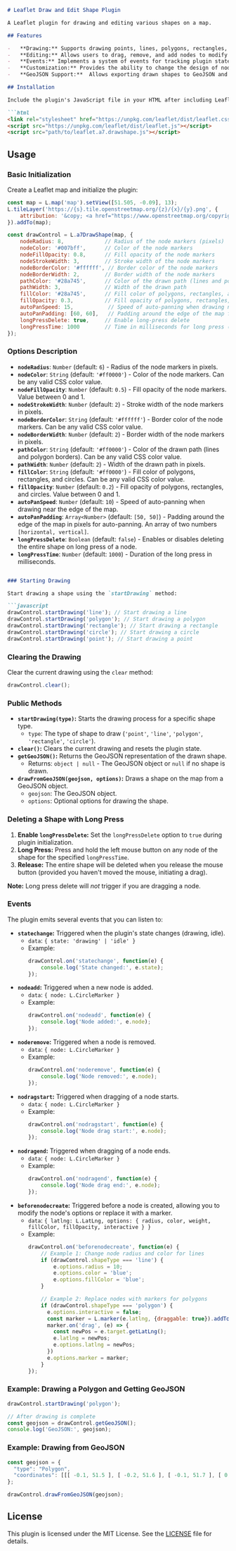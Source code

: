 ```markdown
# Leaflet Draw and Edit Shape Plugin

A Leaflet plugin for drawing and editing various shapes on a map.

## Features

-   **Drawing:** Supports drawing points, lines, polygons, rectangles, and circles.
-   **Editing:** Allows users to drag, remove, and add nodes to modify the shape of objects.
-   **Events:** Implements a system of events for tracking plugin state, node addition/removal, drag start/end, and customization of nodes before their creation.
-   **Customization:** Provides the ability to change the design of nodes, including replacing them with markers.
-   **GeoJSON Support:**  Allows exporting drawn shapes to GeoJSON and importing shapes from GeoJSON.

## Installation

Include the plugin's JavaScript file in your HTML after including Leaflet:

```html
<link rel="stylesheet" href="https://unpkg.com/leaflet/dist/leaflet.css" />
<script src="https://unpkg.com/leaflet/dist/leaflet.js"></script>
<script src="path/to/leaflet.a7.drawshape.js"></script>
```

## Usage

### Basic Initialization

Create a Leaflet map and initialize the plugin:

```javascript
const map = L.map('map').setView([51.505, -0.09], 13);
L.tileLayer('https://{s}.tile.openstreetmap.org/{z}/{x}/{y}.png', {
    attribution: '&copy; <a href="https://www.openstreetmap.org/copyright">OpenStreetMap</a> contributors'
}).addTo(map);

const drawControl = L.a7DrawShape(map, {
    nodeRadius: 8,             // Radius of the node markers (pixels)
    nodeColor: '#007bff',      // Color of the node markers
    nodeFillOpacity: 0.8,      // Fill opacity of the node markers
    nodeStrokeWidth: 3,        // Stroke width of the node markers
    nodeBorderColor: '#ffffff', // Border color of the node markers
    nodeBorderWidth: 2,        // Border width of the node markers
    pathColor: '#28a745',      // Color of the drawn path (lines and polygon borders)
    pathWidth: 3,              // Width of the drawn path
    fillColor: '#28a745',      // Fill color of polygons, rectangles, and circles
    fillOpacity: 0.3,          // Fill opacity of polygons, rectangles, and circles
    autoPanSpeed: 15,           // Speed of auto-panning when drawing near the edge of the map
    autoPanPadding: [60, 60],   // Padding around the edge of the map for auto-panning
    longPressDelete: true,     // Enable long-press delete
    longPressTime: 1000        // Time in milliseconds for long press (default: 1000)
});
```

### Options Description

-   **`nodeRadius`**: `Number` (default: `6`) - Radius of the node markers in pixels.
-   **`nodeColor`**: `String` (default: `'#ff0000'`) - Color of the node markers. Can be any valid CSS color value.
-   **`nodeFillOpacity`**: `Number` (default: `0.5`) - Fill opacity of the node markers. Value between 0 and 1.
-   **`nodeStrokeWidth`**: `Number` (default: `2`) - Stroke width of the node markers in pixels.
-   **`nodeBorderColor`**: `String` (default: `'#ffffff'`) - Border color of the node markers. Can be any valid CSS color value.
-   **`nodeBorderWidth`**: `Number` (default: `2`) - Border width of the node markers in pixels.
-   **`pathColor`**: `String` (default: `'#ff0000'`) - Color of the drawn path (lines and polygon borders). Can be any valid CSS color value.
-   **`pathWidth`**: `Number` (default: `2`) - Width of the drawn path in pixels.
-   **`fillColor`**: `String` (default: `'#ff0000'`) - Fill color of polygons, rectangles, and circles. Can be any valid CSS color value.
-   **`fillOpacity`**: `Number` (default: `0.2`) - Fill opacity of polygons, rectangles, and circles. Value between 0 and 1.
-   **`autoPanSpeed`**: `Number` (default: `10`) - Speed of auto-panning when drawing near the edge of the map.
-   **`autoPanPadding`**: `Array<Number>` (default: `[50, 50]`) - Padding around the edge of the map in pixels for auto-panning. An array of two numbers `[horizontal, vertical]`.
- **`longPressDelete`**: `Boolean` (default: `false`) - Enables or disables deleting the entire shape on long press of a node.
- **`longPressTime`**: `Number` (default: `1000`) - Duration of the long press in milliseconds.
```markdown

### Starting Drawing

Start drawing a shape using the `startDrawing` method:

```javascript
drawControl.startDrawing('line'); // Start drawing a line
drawControl.startDrawing('polygon'); // Start drawing a polygon
drawControl.startDrawing('rectangle'); // Start drawing a rectangle
drawControl.startDrawing('circle'); // Start drawing a circle
drawControl.startDrawing('point'); // Start drawing a point
```

### Clearing the Drawing

Clear the current drawing using the `clear` method:

```javascript
drawControl.clear();
```

### Public Methods

-   **`startDrawing(type)`:** Starts the drawing process for a specific shape type.
    -   `type`: The type of shape to draw (`'point'`, `'line'`, `'polygon'`, `'rectangle'`, `'circle'`).
-   **`clear()`:** Clears the current drawing and resets the plugin state.
-   **`getGeoJSON()`:** Returns the GeoJSON representation of the drawn shape.
    -   Returns: `object | null` - The GeoJSON object or `null` if no shape is drawn.
-   **`drawFromGeoJSON(geojson, options)`:** Draws a shape on the map from a GeoJSON object.
    -   `geojson`: The GeoJSON object.
    -   `options`: Optional options for drawing the shape.

### Deleting a Shape with Long Press

1. **Enable `longPressDelete`:** Set the `longPressDelete` option to `true` during plugin initialization.
2. **Long Press:** Press and hold the left mouse button on any node of the shape for the specified `longPressTime`.
3. **Release:** The entire shape will be deleted when you release the mouse button (provided you haven't moved the mouse, initiating a drag).

**Note:** Long press delete will *not* trigger if you are dragging a node.

### Events

The plugin emits several events that you can listen to:

-   **`statechange`:** Triggered when the plugin's state changes (drawing, idle).
    -   `data`: `{ state: 'drawing' | 'idle' }`
    -   Example:
        ```javascript
        drawControl.on('statechange', function(e) {
            console.log('State changed:', e.state);
        });
        ```
-   **`nodeadd`:** Triggered when a new node is added.
    -   `data`: `{ node: L.CircleMarker }`
    -   Example:
        ```javascript
        drawControl.on('nodeadd', function(e) {
            console.log('Node added:', e.node);
        });
        ```
-   **`noderemove`:** Triggered when a node is removed.
    -   `data`: `{ node: L.CircleMarker }`
    -   Example:
        ```javascript
        drawControl.on('noderemove', function(e) {
            console.log('Node removed:', e.node);
        });
        ```
-   **`nodragstart`:** Triggered when dragging of a node starts.
    -   `data`: `{ node: L.CircleMarker }`
    -   Example:
        ```javascript
        drawControl.on('nodragstart', function(e) {
            console.log('Node drag start:', e.node);
        });
        ```
-   **`nodragend`:** Triggered when dragging of a node ends.
    -   `data`: `{ node: L.CircleMarker }`
    -   Example:
        ```javascript
        drawControl.on('nodragend', function(e) {
            console.log('Node drag end:', e.node);
        });
        ```
-   **`beforenodecreate`:** Triggered before a node is created, allowing you to modify the node's options or replace it with a marker.
    -   `data`: `{ latlng: L.LatLng, options: { radius, color, weight, fillColor, fillOpacity, interactive } }`
    -   Example:
        ```javascript
        drawControl.on('beforenodecreate', function(e) {
            // Example 1: Change node radius and color for lines
            if (drawControl.shapeType === 'line') {
                e.options.radius = 10;
                e.options.color = 'blue';
                e.options.fillColor = 'blue';
            }

            // Example 2: Replace nodes with markers for polygons
            if (drawControl.shapeType === 'polygon') {
              e.options.interactive = false;
              const marker = L.marker(e.latlng, {draggable: true}).addTo(map);
              marker.on('drag', (e) => {
                const newPos = e.target.getLatLng();
                e.latlng = newPos;
                e.options.latlng = newPos;
              })
              e.options.marker = marker;
            }
        });
        ```

### Example: Drawing a Polygon and Getting GeoJSON

```javascript
drawControl.startDrawing('polygon');

// After drawing is complete
const geojson = drawControl.getGeoJSON();
console.log('GeoJSON:', geojson);
```

### Example: Drawing from GeoJSON

```javascript
const geojson = {
  "type": "Polygon",
  "coordinates": [[[ -0.1, 51.5 ], [ -0.2, 51.6 ], [ -0.1, 51.7 ], [ 0, 51.6 ], [ -0.1, 51.5 ]]]
};

drawControl.drawFromGeoJSON(geojson);
```

## License

This plugin is licensed under the MIT License. See the [LICENSE](https://opensource.org/licenses/MIT) file for details.
